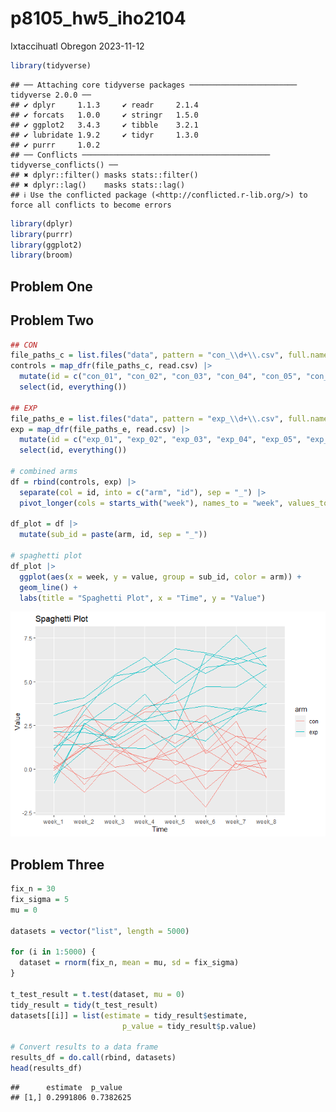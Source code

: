 p8105_hw5_iho2104
================
Ixtaccihuatl Obregon
2023-11-12

``` r
library(tidyverse)
```

    ## ── Attaching core tidyverse packages ──────────────────────── tidyverse 2.0.0 ──
    ## ✔ dplyr     1.1.3     ✔ readr     2.1.4
    ## ✔ forcats   1.0.0     ✔ stringr   1.5.0
    ## ✔ ggplot2   3.4.3     ✔ tibble    3.2.1
    ## ✔ lubridate 1.9.2     ✔ tidyr     1.3.0
    ## ✔ purrr     1.0.2     
    ## ── Conflicts ────────────────────────────────────────── tidyverse_conflicts() ──
    ## ✖ dplyr::filter() masks stats::filter()
    ## ✖ dplyr::lag()    masks stats::lag()
    ## ℹ Use the conflicted package (<http://conflicted.r-lib.org/>) to force all conflicts to become errors

``` r
library(dplyr)
library(purrr)
library(ggplot2)
library(broom)
```

## Problem One

## Problem Two

``` r
## CON
file_paths_c = list.files("data", pattern = "con_\\d+\\.csv", full.names = TRUE)
controls = map_dfr(file_paths_c, read.csv) |> 
  mutate(id = c("con_01", "con_02", "con_03", "con_04", "con_05", "con_06", "con_07", "con_08", "con_09", "con_10" )) |> 
  select(id, everything()) 

## EXP
file_paths_e = list.files("data", pattern = "exp_\\d+\\.csv", full.names = TRUE)
exp = map_dfr(file_paths_e, read.csv) |> 
  mutate(id = c("exp_01", "exp_02", "exp_03", "exp_04", "exp_05", "exp_06", "exp_07", "exp_08", "exp_09", "exp_10" )) |> 
  select(id, everything()) 

# combined arms 
df = rbind(controls, exp) |> 
  separate(col = id, into = c("arm", "id"), sep = "_") |> 
  pivot_longer(cols = starts_with("week"), names_to = "week", values_to = "value") 

df_plot = df |> 
  mutate(sub_id = paste(arm, id, sep = "_"))

# spaghetti plot 
df_plot |> 
  ggplot(aes(x = week, y = value, group = sub_id, color = arm)) +
  geom_line() +
  labs(title = "Spaghetti Plot", x = "Time", y = "Value")
```

![](p8105_hw5_iho2104_files/figure-gfm/unnamed-chunk-3-1.png)<!-- -->

## Problem Three

``` r
fix_n = 30 
fix_sigma = 5 
mu = 0 

datasets = vector("list", length = 5000)

for (i in 1:5000) {
  dataset = rnorm(fix_n, mean = mu, sd = fix_sigma)
}

t_test_result = t.test(dataset, mu = 0)
tidy_result = tidy(t_test_result)
datasets[[i]] = list(estimate = tidy_result$estimate,
                         p_value = tidy_result$p.value)

# Convert results to a data frame
results_df = do.call(rbind, datasets)
head(results_df)
```

    ##      estimate  p_value  
    ## [1,] 0.2991806 0.7382625
